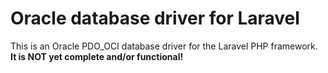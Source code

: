 Oracle database driver for Laravel
==================================

This is an Oracle PDO_OCI database driver for the Laravel PHP framework. **It is NOT yet complete and/or functional!**